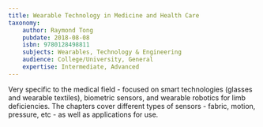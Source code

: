 ```yaml
---
title: Wearable Technology in Medicine and Health Care
taxonomy:
	author: Raymond Tong
	pubdate: 2018-08-08
	isbn: 9780128498811
	subjects: Wearables, Technology & Engineering
	audience: College/University, General
	expertise: Intermediate, Advanced
---
```

Very specific to the medical field - focused on smart technologies (glasses and wearable textiles), biometric sensors, and wearable robotics for limb deficiencies. The chapters cover different types of sensors - fabric, motion, pressure, etc - as well as applications for use.